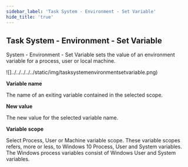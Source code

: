 ```yaml
---
sidebar_label: 'Task System - Environment - Set Variable'
hide_title: 'true'
---
```


## Task System - Environment - Set Variable

System - Environment - Set Variable sets the value of an environment variable for a process, user or local machine.

![]../../../../../static/img/tasksystemenvironmentsetvariable.png)

**Variable name**

The name of an exiting variable contained in the selected scope.
 
**New value**

The new value for the selected variable name.
 
**Variable scope**

Select Process, User or Machine variable scope. These variable scopes refers, more or less, to Windows 10 Process, User and System variables. The Windows process variables consist of Windows User and System variables.